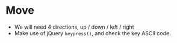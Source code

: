 # Move

- We will need 4 directions, up / down / left / right
- Make use of jQuery `keypress()`, and check the key ASCII code.